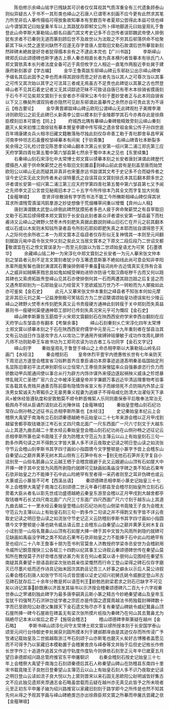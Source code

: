 <!-- { "loadSidebar": true } -->
　　陈伯修示余峄山铭字已残缺其可识者仅仅耳视其气质浑重全有三代遗象顾泰山则似异疑古人于书不一其形类也峄山之石唐人已谓枣木刻画不应今更有此然求其笔力所至非后人摹传搨临可得放象故知摹本有至数百年者夏郑公尝得此本益可信也峄山今谓邹其记曰始皇乗羊车以上其路犹存即邾文公所卜绎地郦道元曰始皇观礼于鲁登此山命李斯大篆勒铭山额名曰画门其文考史记多不合岂传者误耶魏武帝使人排倒犹有求者不已秦则无道而篆刻顾后世不及故世以为法取之不穷其后邨落供命不给聚薪其下纵火焚之遂至刓缺然不应遂无存字昔唐人尝取旧文勒石故谓后世所摹皆新刻然碎碑未絶故是好竒者犹得搨本余有之不逮此本完也【广川书跋】
　　李斯峄山碑郑氏曰此颂德碑也斯字通古上蔡人秦丞相直长者为真本横刋者皆摹本有徐氏门人郑文寳依真本长刋者法度全备可近于真但攸字立人相近一直笔作两股近李处巽于建康府新刻甚谬【学古编】
　　金华王鲁斋跋东邨峄山碑云东邨赵公出示峄山碑俾予缀名其后此固予之幸也而未得其説徐而思之好古者先当以其人之可尊次当以其事之可传又其次始以其字之可法耳三者咸无焉虽古不足贵也此碑徒以其篆之古也然登峄山者不见其石着史记者又无其词踪迹茫昧不可致诘自唐已有枣木本徐骑省摸唐刻于石今不可见矣郑文寳刻于长安者亦不得宋公本今刻于墨妙堂者正与此本同自骑省以下又三橅矣所谓双钩者亦隐然可见赵东邨谓此虽摹传之余然亦自可贵此言为不诬云【格古要论】
　　金华黄晋卿跋峄山碑云欧阳公谓峄山无此碑观杜子美赠李潮诗则欧阳公之前无此碑已乆新斋李公尝以模本刻于金陵郡学其石今亦弗存此是徐鼎臣模刻旧本可寳也【同上】
　　府城西北隅有摹峄山秦碑极精致旁刻云峄山秦刻磨灭乆矣宋初惟江南徐铉有摹本賛皇李建中传写得之遗余曾祖金紫公传子孙四世逾百年靖康建炎兵火相寻旧藏文籍散落殆尽独此刻仅存命善工勒于青社郡舍阜昌甲寅河南李仲坦志石虽舋校邹峄摹本有间矣【于钦斋集】
　　右峄山碑青社本断裂多矣余得之习礼检讨尝见陈思孝论峄山翻本次第云长安第一绍兴第二浦江郑氏第三应天府学第四青社第五蜀中第六邹县第七然余于蜀中本未之见也【东里续集】
　　右秦峄山刻石宋淳化中太常博士郑文寳以徐摹本刻之长安者唐封演谓此碑歴代摸搨邑人疲于供命聚薪焚之邑令取旧文刻置县则峄山前此尝有是刻盖至唐而始焚欧阳公以峄山无此而疑其非真非也宋董彦远书跋谓其文考于史记多不合而疑传者之误今史记实无此文则传者未必误特董氏之自误耳自文寳刻徐氏本其后翻本颇多世之评者谓长安第一绍兴第二浦江第三应天府学第四青社第五蜀中第六邹县第七又予闻之先师李文正公言尝见秘阁旧本才二十五字今所传徐本乃其全文而字复加大何哉【金薤琳琅】
　　昔贤评徐散骑有字学而书法不能工今所橅斯相峄山碑仅得其状耳求所谓残雪滴溜鸿鹄羣游之妙徒想像于荒烟榛草间重以增慨【弇州山人稿】
　　唐封演谓魏太武登山排倒此碑然犹摸拓者多邑人疲于奔命聚薪焚之有县宰取旧文勒于石其后徐得模本郑文寳刻于长安自此刻者甚众评者谓长安第一邹县最下而杜甫诗又云峄山之碑野火焚枣木传刻肥失真据此数説则峄山旧石亡在开元之前其翻本或以石或以木矣则未知铉所录者县令所刻石耶抑即肥失真之本耶而铉自谓得思于天人之际何也余所收二本一为郑文寳本正临自者仅存形似无复神情其一本则至元间翻刻据跋元祐中县令张文仲又刻之矣此又当居文寳本之下原文二段后段乃二世诏文都敬谓宜在石之傍文寳误录为一而至元刻跋以为皆二世颂始皇语尤为可笑【石墨镌华】
　　余藏峄山铭二种一为宋淳化中郑文寳刻之长安者一为元人摹宋张文仲本刻之邹县者元刻不足言文寳刻者犹少存玉箸遗意斯篆不絶如线此尚可意会知非李阳氷辈所能髣髴也唐封演谓其石曹操排倒嗟乎秦虽铭词尚朴古近情真实无饰有合圣人之威非如贼瞒荼戮忠良如鬼如蜮受禅劝进矫诈防诬弋取汉鼎呕秽千古而又何以踣其碑也又索虏拓跋焘登峄山见其石亦使排倒何其一石而两遭其踣岂踣之后复竖之而又遇焘耶抑别为一石耶始皇以力经营天下思欲威加万世乃不一转盼而为人揶揄如此亦可鉴矣【金石史】
　　此元人又摹宋张文仲本重刻之峄县者不知张本何如元摩定非其旧元刘之美一记益潦倒极可笑铭后方为二世诏槩谓颂始皇功德误矣杜少陵云峄山之碑野火焚枣木传刻肥失真又云书贵瘦硬方通神此刻转瘦于关中郑刻而失真益甚则书一瘦硬何渠便通神耶工部时已传刻失真况宋元乎可为慨叹【金石史】
　　峄山碑李斯篆皆玉筯燬于火宋郑文寳翻刻石在陜西西安府学宋李西台翻刻在应天府学山东邹县亦有翻本【考槃余事】
　　峄山石刻秦刻乆亡宋淳化四年太常博士郑文寳以徐摹本刻之于石在陜西西安府儒学中元至元二十九年重刻者在邹县治其文有云功战日作当是攻字古人以攻功二字通用齐侯镈钟铭肇敏于戎功作攻周礼肆师凡师不功则助牵王车故书功为工郑司农读为功古者工与功同字【金石文字记】
　　峄山刻字
　　秦始皇观礼于鲁登于峄山之上命丞相李斯以大篆勒铭山岭名曰画门【水经注】
　　秦会稽刻石
　　皇帝休烈平壹宇内徳惠攸长世有七年亲防天下周览远方遂登会稽宣省习俗黔首齐庄羣臣诵功本原事迹追道髙明秦圣临国始定刑名显陈旧章初平法式审别职任以立恒常六王専倍贪戾慠猛率众自强暴虐恣行负力而骄数动甲兵隂通间使以事合从行为辟方内饰诈谋外来侵边遂起祸殃义威诛之殄熄暴悖乱贼灭亡圣徳广宻六合之中被泽无疆皇帝并宇兼聼万事远近毕清运理羣物考验事实各载其名贵贱并通善否陈前靡有隐情饰省宣义有子而嫁倍死不贞防隔内外禁止淫泆男女絜诚夫为寄豭杀之无辠男秉义程妻为逃嫁子不得母咸化防清大治濯俗天下承风被休经皆遵轨度和安敦勉莫不顺令黔首脩絜人乐同则嘉保泰平后敬奉法常治无极舆舟不倾从臣诵烈请刻此石光陲休铭【金薤琳琅】
　　秦始皇登稽山刻石纪功常存山侧孙畅之述征书云丞相李斯所篆也【水经注】
　　史记秦始皇本纪云上会稽祭大禹望于南海有立石刻颂秦德越絶书云始皇以二十七年来游会稽以正月甲戌到越留舍都亭取钱塘浙江岑石长丈四尺南北面广一尺东西面广一尺六寸刻文于大越东山上其道九曲去越二十里水经云秦始皇登会稽山刻石纪功尚在山侧孙畅之述征记云丞相李斯所篆也梁书竟陵王子良为防稽太守范云为主簿云以山上有始皇刻石三句一韵多作两句读之并不得韵又字皆大篆人多不详云夜取史记读之明日登山读之如流张守节云会稽山刻李斯书其字四寸画如小指圆镌今文字整顿是小篆字予尝上会稽东山自秦望山之巅并黄茅无树木其山侧有三石笋中有水一别无他石石笋并无字复自小迳别至一山俗名鹅鼻山又云越王栖于会稽宫娥避于此又云娥避山山顶有石如屋大中开挿一碑于其中文皆为风雨所剥隐约就碑可见缺画如禹庙没字碑之类不知此石果岑石欤非始皇之力不能挿于石中此山险絶罕有至者得一采药者则至之耳非伪碑也或云大篆或云小篆皆不可考【西溪丛语】
　　秦颂德碑丞相李斯小篆史记始皇三十七年上会稽祭大禹望于南海立石刻颂德二世元年春行郡县至会稽尽刻始皇所立刻石石旁着大臣从者名以彰先世成功盛德越絶云秦皇东游至会稽以正月甲戌到大越舍都亭取钱塘岑石长丈四尺南北面广六尺三寸东面广四尺西面广尺六寸刻于越东山上其道九曲去越二十一里水经云秦始皇登稽山刻石纪功尚在山侧梁书竟陵王子良为会稽太守范云为主簿以山上有始皇石刻三句一韵多作二句读之并不得韵又有字皆不详云夜取史记读之明日登山读之如流张守节史记正义云防稽刻李斯书其字四寸画如小指圆镌今文字整顿是小篆也姚令威丛语云尝上会稽东山自秦望山之巅并黄茅无树木复自小迳别至一山俗名鵞鼻山山顶有石如屋大挿一碑于其中文皆为风雨所剥隐约就碑可见缺画如禹庙没字碑之类不知此石果岑石欤非始皇之力不能挿于石中此山险絶罕有至也绍兴二十八年王詹事十朋为签书判官莫舍人济教授府学梁寺丞安世为会稽尉用令威所记鋭意搜抉三公各赋三十四韵以纪其事王公诗叙云秦颂德碑世传在秦望山莫知所在教授莫子齐好竒嗜古搜访甚力有言在何山者莫以语十朋何山见图经在秦望东南疑其真秦望十朋语县尉梁次张劝其亲徃梁慨然而行命工登山梁得之碑石仅存字磨灭已尽墨片纸而还作诗具记始末因次其韵且记吾三人好事之癖永以示后人莫公诗叙云秦会稽石刻唐人如张守节司马贞皆尝援以证史记绍兴初舅氏姚令威删定登山吊古见碑石犹存后二十余年分教是邦以语签判王龄勉邑尉梁君求之则石已缺字不可见矣以诗记其事龄既赓以济首发其端书以示济按会稽秦颂德碑凡二百九十六字视秦世泰山之罘诸刻独此碑字为最多唐李嗣真云斯小篆之精古今妙絶秦望诸山及皇帝玉玺犹千钧强弩万石洪钟岂徒学者之宗匠亦是传国之遗寳周越法书苑独载封禅碑数十字而已至欧阳公赵德父集録天下金石遗文殆尽亦不复有秦望山碑姚令威纪鵞鼻山顶石屋所挿一碑今石屋故在碑盖无有梁次张所摸片纸指为秦碑乃在何山其去鵞鼻尤为隔絶尽记本末以俟后之君子【施宿会稽志】
　　稽山颂德碑李斯篆疑在越州【金石略】
　　李斯书峄山颂淳化间守太常博士郑文寳以徐所授本刻于长安国学泰山颂至元间行台侍御史李处巽获刘跂所摸本刋于建邺郡庠由是其迹仅存而所传浸广予攷诸记载始皇及二世抵越取浙江岑石刻颂于山亦斯笔也磨灭乆矣好古博雅者盖愿见而不可得予乃以家藏旧本模勒置于会稽黉舍庶与峄泰等文并贻于后但史记攸长作修长世字作三十追道作追首又作追守轨度作度轨今则俱依石刻至正元年辛巳嵗夏五月望日承德郎绍兴路总管府推官东平申屠駉识
　　右秦会稽刻石按史记始皇三十七年上会稽祭大禹望于南海立石刻颂秦德后其石人称秦望山碑山在防稽县东南四十里宋书载竟陵王子良尅日登秦望山主簿范云以山上有始皇石刻人多不识乃夜取史记读之明日登山云读如流子良大悦以为上賔则晋宋以来石固无恙欧阳公赵明诚皆好集古文不应此独见遗郑夹漈通志金石略虽尝载而云疑在越州亦无真见此皆予之所未晓者元至正初东平申屠子廸为绍兴路推官以家藏旧刻刻于路学即今之所传是也然不知其先何从得之予观其字画与峄山碑絶类岂亦出徐鼎臣郑文寳之所摹而申屠氏尝藏之欤【金薤琳琅】
